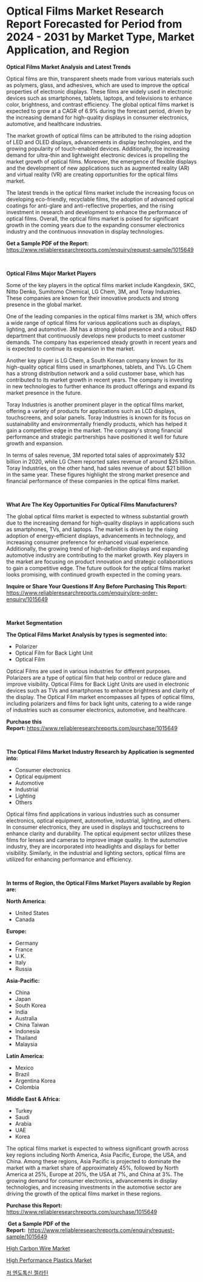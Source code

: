 <p><h1>Optical Films Market Research Report Forecasted for Period from 2024 -  2031 by Market Type, Market Application, and Region</h1></p><p><strong>Optical Films Market Analysis and Latest Trends</strong></p>
<p><p>Optical films are thin, transparent sheets made from various materials such as polymers, glass, and adhesives, which are used to improve the optical properties of electronic displays. These films are widely used in electronic devices such as smartphones, tablets, laptops, and televisions to enhance color, brightness, and contrast efficiency. The global optical films market is expected to grow at a CAGR of 6.9% during the forecast period, driven by the increasing demand for high-quality displays in consumer electronics, automotive, and healthcare industries.</p><p>The market growth of optical films can be attributed to the rising adoption of LED and OLED displays, advancements in display technologies, and the growing popularity of touch-enabled devices. Additionally, the increasing demand for ultra-thin and lightweight electronic devices is propelling the market growth of optical films. Moreover, the emergence of flexible displays and the development of new applications such as augmented reality (AR) and virtual reality (VR) are creating opportunities for the optical films market.</p><p>The latest trends in the optical films market include the increasing focus on developing eco-friendly, recyclable films, the adoption of advanced optical coatings for anti-glare and anti-reflective properties, and the rising investment in research and development to enhance the performance of optical films. Overall, the optical films market is poised for significant growth in the coming years due to the expanding consumer electronics industry and the continuous innovation in display technologies.</p></p>
<p><strong>Get a Sample PDF of the Report:&nbsp;</strong> <a href="https://www.reliableresearchreports.com/enquiry/request-sample/1015649">https://www.reliableresearchreports.com/enquiry/request-sample/1015649</a></p>
<p>&nbsp;</p>
<p><strong>Optical Films Major Market Players</strong></p>
<p><p>Some of the key players in the optical films market include Kangdexin, SKC, Nitto Denko, Sumitomo Chemical, LG Chem, 3M, and Toray Industries. These companies are known for their innovative products and strong presence in the global market.</p><p>One of the leading companies in the optical films market is 3M, which offers a wide range of optical films for various applications such as displays, lighting, and automotive. 3M has a strong global presence and a robust R&D department that continuously develops new products to meet customer demands. The company has experienced steady growth in recent years and is expected to continue its expansion in the market.</p><p>Another key player is LG Chem, a South Korean company known for its high-quality optical films used in smartphones, tablets, and TVs. LG Chem has a strong distribution network and a solid customer base, which has contributed to its market growth in recent years. The company is investing in new technologies to further enhance its product offerings and expand its market presence in the future.</p><p>Toray Industries is another prominent player in the optical films market, offering a variety of products for applications such as LCD displays, touchscreens, and solar panels. Toray Industries is known for its focus on sustainability and environmentally friendly products, which has helped it gain a competitive edge in the market. The company's strong financial performance and strategic partnerships have positioned it well for future growth and expansion.</p><p>In terms of sales revenue, 3M reported total sales of approximately $32 billion in 2020, while LG Chem reported sales revenue of around $25 billion. Toray Industries, on the other hand, had sales revenue of about $21 billion in the same year. These figures highlight the strong market presence and financial performance of these companies in the optical films market.</p></p>
<p>&nbsp;</p>
<p><strong>What Are The Key Opportunities For Optical Films Manufacturers?</strong></p>
<p><p>The global optical films market is expected to witness substantial growth due to the increasing demand for high-quality displays in applications such as smartphones, TVs, and laptops. The market is driven by the rising adoption of energy-efficient displays, advancements in technology, and increasing consumer preference for enhanced visual experience. Additionally, the growing trend of high-definition displays and expanding automotive industry are contributing to the market growth. Key players in the market are focusing on product innovation and strategic collaborations to gain a competitive edge. The future outlook for the optical films market looks promising, with continued growth expected in the coming years.</p></p>
<p><strong>Inquire or Share Your Questions If Any Before Purchasing This Report:</strong> <a href="https://www.reliableresearchreports.com/enquiry/pre-order-enquiry/1015649">https://www.reliableresearchreports.com/enquiry/pre-order-enquiry/1015649</a></p>
<p>&nbsp;</p>
<p><strong>Market Segmentation</strong></p>
<p><strong>The Optical Films Market Analysis by types is segmented into:</strong></p>
<p><ul><li>Polarizer</li><li>Optical Film for Back Light Unit</li><li>Optical Film</li></ul></p>
<p><p>Optical Films are used in various industries for different purposes. Polarizers are a type of optical film that help control or reduce glare and improve visibility. Optical Films for Back Light Units are used in electronic devices such as TVs and smartphones to enhance brightness and clarity of the display. The Optical Film market encompasses all types of optical films, including polarizers and films for back light units, catering to a wide range of industries such as consumer electronics, automotive, and healthcare.</p></p>
<p><strong>Purchase this Report:&nbsp;</strong><a href="https://www.reliableresearchreports.com/purchase/1015649">https://www.reliableresearchreports.com/purchase/1015649</a></p>
<p>&nbsp;</p>
<p><strong>The Optical Films Market Industry Research by Application is segmented into:</strong></p>
<p><ul><li>Consumer electronics</li><li>Optical equipment</li><li>Automotive</li><li>Industrial</li><li>Lighting</li><li>Others</li></ul></p>
<p><p>Optical films find applications in various industries such as consumer electronics, optical equipment, automotive, industrial, lighting, and others. In consumer electronics, they are used in displays and touchscreens to enhance clarity and durability. The optical equipment sector utilizes these films for lenses and cameras to improve image quality. In the automotive industry, they are incorporated into headlights and displays for better visibility. Similarly, in the industrial and lighting sectors, optical films are utilized for enhancing performance and efficiency.</p></p>
<p>&nbsp;</p>
<p><strong>In terms of Region, the Optical Films Market Players available by Region are:</strong></p>
<p>
    <p> <strong> North America: </strong>
        <ul>
            <li>United States</li>
            <li>Canada</li>
        </ul>
        </p> 
    <p> <strong> Europe: </strong>
        <ul>
            <li>Germany</li>
            <li>France</li>
            <li>U.K.</li>
            <li>Italy</li>
            <li>Russia</li>
        </ul>
        </p> 
    <p> <strong> Asia-Pacific: </strong>
        <ul>
            <li>China</li>
            <li>Japan</li>
            <li>South Korea</li>
            <li>India</li>
            <li>Australia</li>
            <li>China Taiwan</li>
            <li>Indonesia</li>
            <li>Thailand</li>
            <li>Malaysia</li>
        </ul>
        </p> 
    <p> <strong> Latin America: </strong>
        <ul>
            <li>Mexico</li>
            <li>Brazil</li>
            <li>Argentina Korea</li>
            <li>Colombia</li>
        </ul>
        </p> 
    <p> <strong> Middle East & Africa: </strong>
        <ul>
            <li>Turkey</li>
            <li>Saudi</li>
            <li>Arabia</li>
            <li>UAE</li>
            <li>Korea</li>
        </ul>
    </p>
    </p>
<p><p>The optical films market is expected to witness significant growth across key regions including North America, Asia Pacific, Europe, the USA, and China. Among these regions, Asia Pacific is projected to dominate the market with a market share of approximately 45%, followed by North America at 25%, Europe at 20%, the USA at 7%, and China at 3%. The growing demand for consumer electronics, advancements in display technologies, and increasing investments in the automotive sector are driving the growth of the optical films market in these regions.</p></p>
<p><strong>Purchase this Report: </strong><a href="https://www.reliableresearchreports.com/purchase/1015649">https://www.reliableresearchreports.com/purchase/1015649</a></p>
<p>&nbsp;<strong>Get a Sample PDF of the Report:&nbsp;&nbsp;</strong><a href="https://www.reliableresearchreports.com/enquiry/request-sample/1015649">https://www.reliableresearchreports.com/enquiry/request-sample/1015649</a></p>
<p><strong></strong></p>
<p><p><a href="https://github.com/redneck06/Market-Research-Report-List-2/blob/main/high-carbon-wire-market.md">High Carbon Wire Market</a></p><p><a href="https://github.com/peachesmcdowel1/Market-Research-Report-List-1/blob/main/high-performance-plastics-market.md">High Performance Plastics Market</a></p><p><a href="https://medium.com/@mujgankortalih/%EC%A0%80%EC%97%AD%EB%8F%88-%EB%8B%A8%EB%B0%B1%EC%A7%88-%EC%8B%9C%EC%9E%A5%EC%9D%80-%EC%8B%9C%EC%9E%A5-%EC%A0%90%EC%9C%A0%EC%9C%A8-%EC%8B%9C%EC%9E%A5-%ED%8A%B8%EB%A0%8C%EB%93%9C-%EB%B0%8F-%EC%8B%9C%EC%9E%A5-%EC%84%B1%EC%9E%A5%EC%97%90-%EA%B4%80%ED%95%9C-%EC%A0%95%EB%B3%B4%EB%A5%BC-%EC%A0%9C%EA%B3%B5%ED%95%A9%EB%8B%88%EB%8B%A4-f2f05a16c49d">저 엔도톡신 젤라틴</a></p></p>